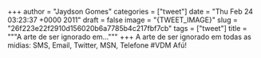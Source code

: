 
+++
author = "Jaydson Gomes"
categories = ["tweet"]
date = "Thu Feb 24 03:23:37 +0000 2011"
draft = false
image = "{TWEET_IMAGE}"
slug = "26f223e22f2910d156020b6a7785b4c217fbf7cb"
tags = ["tweet"]
title = """A arte de ser ignorado em..."""
+++
A arte de ser ignorado em todas as midias: SMS, Email, Twitter, MSN, Telefone #VDM Afú!
